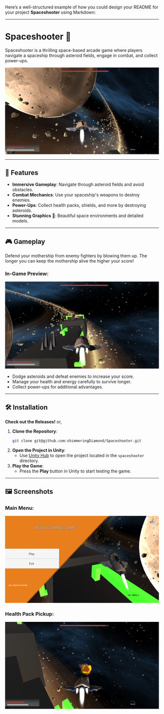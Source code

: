 Here’s a well-structured example of how you could design your README for your project **Spaceshooter** using Markdown:

---

# Spaceshooter 🚀

Spaceshooter is a thrilling space-based arcade game where players navigate a spaceship through asteroid fields, engage in combat, and collect power-ups.

![Cover](promoImages/Cover.png)

---

## 🌌 Features

- **Immersive Gameplay**: Navigate through asteroid fields and avoid obstacles.
- **Combat Mechanics**: Use your spaceship's weapons to destroy enemies.
- **Power-Ups**: Collect health packs, shields, and more by destroying asteroids.
- **Stunning Graphics** 🤯: Beautiful space environments and detailed models.

---

## 🎮 Gameplay
Defend your mothership from enemy fighters by blowing them up. The longer you can keep the mothership alive the higher your score!

### In-Game Preview:
![Main Game](promoImages/mainGame.png)

- Dodge asteroids and defeat enemies to increase your score.
- Manage your health and energy carefully to survive longer.
- Collect power-ups for additional advantages.

---

## 🛠️ Installation
**Check out the Releases!**
or,
1. **Clone the Repository**:
   ```bash
   git clone git@github.com:shimmeringDiamond/Spaceshooter.git
   ```
2. **Open the Project in Unity**:
   - Use [Unity Hub](https://unity.com/) to open the project located in the `spaceshooter` directory.
3. **Play the Game**:
   - Press the **Play** button in Unity to start testing the game.

---

## 🖼️ Screenshots

### Main Menu:
![Main Menu](promoImages/mainMenu.png)

### Health Pack Pickup:
![Health Pack](promoImages/HealthPack.png)